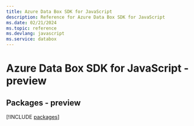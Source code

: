 ```yaml
---
title: Azure Data Box SDK for JavaScript
description: Reference for Azure Data Box SDK for JavaScript
ms.date: 02/21/2024
ms.topic: reference
ms.devlang: javascript
ms.service: databox
---
```

# Azure Data Box SDK for JavaScript - preview
## Packages - preview
[!INCLUDE [packages](data-box-index.md)]